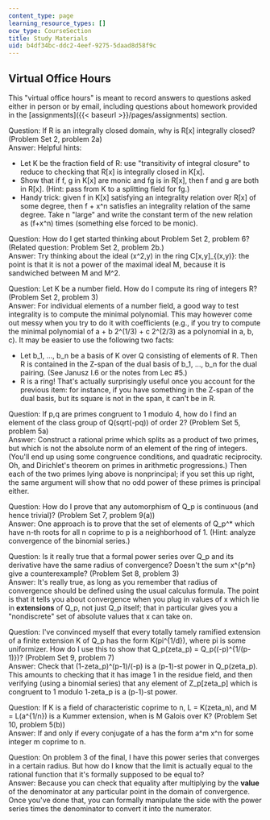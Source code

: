 ```yaml
---
content_type: page
learning_resource_types: []
ocw_type: CourseSection
title: Study Materials
uid: b4df34bc-ddc2-4eef-9275-5daad8d58f9c
---
```


Virtual Office Hours
--------------------

This "virtual office hours" is meant to record answers to questions asked either in person or by email, including questions about homework provided in the [assignments]({{< baseurl >}}/pages/assignments) section.

Question: If R is an integrally closed domain, why is R\[x\] integrally closed? (Problem Set 2, problem 2a)  
Answer: Helpful hints:

*   Let K be the fraction field of R: use "transitivity of integral closure" to reduce to checking that R\[x\] is integrally closed in K\[x\].
*   Show that if f, g in K\[x\] are monic and fg is in R\[x\], then f and g are both in R\[x\]. (Hint: pass from K to a splitting field for fg.)
*   Handy trick: given f in K\[x\] satisfying an integrality relation over R\[x\] of some degree, then f + x^n satisfies an integrality relation of the same degree. Take n "large" and write the constant term of the new relation as (f+x^n) times (something else forced to be monic).

Question: How do I get started thinking about Problem Set 2, problem 6? (Related question: Problem Set 2, problem 2b.)  
Answer: Try thinking about the ideal (x^2,y) in the ring C\[x,y\]\_{(x,y)}: the point is that it is not a power of the maximal ideal M, because it is sandwiched between M and M^2.

Question: Let K be a number field. How do I compute its ring of integers R? (Problem Set 2, problem 3)  
Answer: For individual elements of a number field, a good way to test integrality is to compute the minimal polynomial. This may however come out messy when you try to do it with coefficients (e.g., if you try to compute the minimal polynomial of a + b 2^(1/3) + c 2^(2/3) as a polynomial in a, b, c). It may be easier to use the following two facts:

*   Let b\_1, ..., b\_n be a basis of K over Q consisting of elements of R. Then R is contained in the Z-span of the dual basis of b\_1, ..., b\_n for the dual pairing. (See Janusz I.6 or the notes from Lec #5.)
*   R is a ring! That's actually surprisingly useful once you account for the previous item: for instance, if you have something in the Z-span of the dual basis, but its square is not in the span, it can't be in R.

Question: If p,q are primes congruent to 1 modulo 4, how do I find an element of the class group of Q(sqrt(-pq)) of order 2? (Problem Set 5, problem 5a)  
Answer: Construct a rational prime which splits as a product of two primes, but which is not the absolute norm of an element of the ring of integers. (You'll end up using some congruence conditions, and quadratic reciprocity. Oh, and Dirichlet's theorem on primes in arithmetic progressions.) Then each of the two primes lying above is nonprincipal; if you set this up right, the same argument will show that no odd power of these primes is principal either.

Question: How do I prove that any automorphism of Q\_p is continuous (and hence trivial)? (Problem Set 7, problem 9(a))  
Answer: One approach is to prove that the set of elements of Q\_p^\* which have n-th roots for all n coprime to p is a neighborhood of 1. (Hint: analyze convergence of the binomial series.)

Question: Is it really true that a formal power series over Q\_p and its derivative have the same radius of convergence? Doesn't the sum x^{p^n} give a counterexample? (Problem Set 8, problem 3)  
Answer: It's really true, as long as you remember that radius of convergence should be defined using the usual calculus formula. The point is that it tells you about convergence when you plug in values of x which lie in **extensions** of Q\_p, not just Q\_p itself; that in particular gives you a "nondiscrete" set of absolute values that x can take on.

Question: I've convinced myself that every totally tamely ramified extension of a finite extension K of Q\_p has the form K(pi^{1/d}), where pi is some uniformizer. How do I use this to show that Q\_p(zeta\_p) = Q\_p((-p)^{1/(p-1)})? (Problem Set 9, problem 7)  
Answer: Check that (1-zeta\_p)^(p-1)/(-p) is a (p-1)-st power in Q\_p(zeta\_p). This amounts to checking that it has image 1 in the residue field, and then verifying (using a binomial series) that any element of Z\_p\[zeta\_p\] which is congruent to 1 modulo 1-zeta\_p is a (p-1)-st power.

Question: If K is a field of characteristic coprime to n, L = K(zeta\_n), and M = L(a^{1/n}) is a Kummer extension, when is M Galois over K? (Problem Set 10, problem 5(b))  
Answer: If and only if every conjugate of a has the form a^m x^n for some integer m coprime to n.

Question: On problem 3 of the final, I have this power series that converges in a certain radius. But how do I know that the limit is actually equal to the rational function that it's formally supposed to be equal to?  
Answer: Because you can check that equality after multiplying by the **value** of the denominator at any particular point in the domain of convergence. Once you've done that, you can formally manipulate the side with the power series times the denominator to convert it into the numerator.